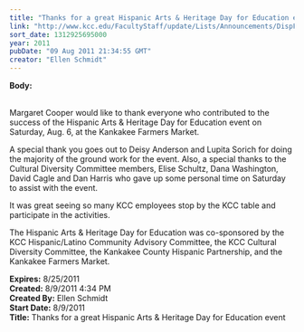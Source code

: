 ```yaml
---
title: "Thanks for a great Hispanic Arts & Heritage Day for Education event "
link: "http://www.kcc.edu/FacultyStaff/update/Lists/Announcements/DispForm.aspx?ID=398"
sort_date: 1312925695000
year: 2011
pubDate: "09 Aug 2011 21:34:55 GMT"
creator: "Ellen Schmidt"
---
```


<div><b>Body:</b> <div class=ExternalClass42D493FE91394E5DB962DF5F26914612><p><br>Margaret Cooper would like to thank everyone who contributed to the success of the Hispanic Arts &amp; Heritage Day for Education event on Saturday, Aug. 6, at the Kankakee Farmers Market.  </p>
<p>A special thank you goes out to Deisy Anderson and Lupita Sorich for doing the majority of the ground work for the event. Also, a special thanks to the Cultural Diversity Committee members, Elise Schultz, Dana Washington, David Cagle and Dan Harris who gave up some personal time on Saturday to assist with the event.  </p>
<p>It was great seeing so many KCC employees stop by the KCC table and participate in the activities.  </p>
<p>The Hispanic Arts &amp; Heritage Day for Education was co-sponsored by the KCC Hispanic/Latino Community Advisory Committee, the KCC Cultural Diversity Committee, the Kankakee County Hispanic Partnership, and the Kankakee Farmers Market.<br></p></div></div>
<div><b>Expires:</b> 8/25/2011</div>
<div><b>Created:</b> 8/9/2011 4:34 PM</div>
<div><b>Created By:</b> Ellen Schmidt</div>
<div><b>Start Date:</b> 8/9/2011</div>
<div><b>Title:</b> Thanks for a great Hispanic Arts &amp; Heritage Day for Education event </div>
